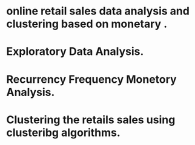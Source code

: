 # online retail sales data analysis and clustering based on monetary .
# Exploratory Data Analysis.
# Recurrency Frequency Monetory Analysis.
# Clustering the retails sales using clusteribg algorithms.
